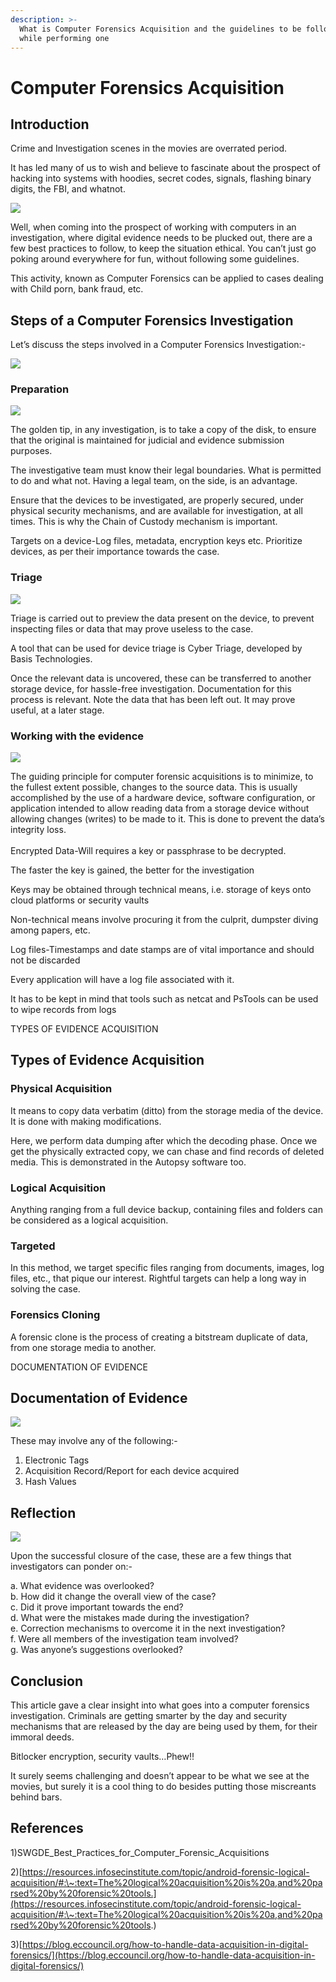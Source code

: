 ```yaml
---
description: >-
  What is Computer Forensics Acquisition and the guidelines to be followed,
  while performing one
---
```


# Computer Forensics Acquisition

## Introduction

Crime and Investigation scenes in the movies are overrated period.

It has led many of us to wish and believe to fascinate about the prospect of hacking into systems with hoodies, secret codes, signals, flashing binary digits, the FBI, and whatnot.

&#x20;                                              ![](https://miro.medium.com/max/960/1\*WiISJgYF5u6HYh-KUO-DMQ.jpeg)

Well, when coming into the prospect of working with computers in an investigation, where digital evidence needs to be plucked out, there are a few best practices to follow, to keep the situation ethical. You can’t just go poking around everywhere for fun, without following some guidelines.

This activity, known as Computer Forensics can be applied to cases dealing with Child porn, bank fraud, etc.

## Steps of a Computer Forensics Investigation

Let’s discuss the steps involved in a Computer Forensics Investigation:-

&#x20;                                             ![](https://miro.medium.com/max/1308/1\*2dGEiRmqwKJMO5TIs7u0kw.jpeg)

### Preparation

&#x20;                                              ![](https://miro.medium.com/max/1400/0\*HNd9Xyzr4FYmxM-9.jpg)

The golden tip, in any investigation, is to take a copy of the disk, to ensure that the original is maintained for judicial and evidence submission purposes.

The investigative team must know their legal boundaries. What is permitted to do and what not. Having a legal team, on the side, is an advantage.

Ensure that the devices to be investigated, are properly secured, under physical security mechanisms, and are available for investigation, at all times. This is why the Chain of Custody mechanism is important.

Targets on a device-Log files, metadata, encryption keys etc. Prioritize devices, as per their importance towards the case.

### Triage

&#x20;                                                    ![](https://miro.medium.com/max/1400/0\*WjiwafStz0ilMMn5.jpg)

Triage is carried out to preview the data present on the device, to prevent inspecting files or data that may prove useless to the case.

A tool that can be used for device triage is Cyber Triage, developed by Basis Technologies.

Once the relevant data is uncovered, these can be transferred to another storage device, for hassle-free investigation. Documentation for this process is relevant. Note the data that has been left out. It may prove useful, at a later stage.

### Working with the evidence

&#x20;                                            ![](https://miro.medium.com/max/1252/0\*Y8DYnyNrN8qrwIEA.jpg)

The guiding principle for computer forensic acquisitions is to minimize, to the fullest extent possible, changes to the source data. This is usually accomplished by the use of a hardware device, software configuration, or application intended to allow reading data from a storage device without allowing changes (writes) to be made to it. This is done to prevent the data’s integrity loss.\
\
Encrypted Data-Will requires a key or passphrase to be decrypted.

The faster the key is gained, the better for the investigation

Keys may be obtained through technical means, i.e. storage of keys onto cloud platforms or security vaults

Non-technical means involve procuring it from the culprit, dumpster diving among papers, etc.

Log files-Timestamps and date stamps are of vital importance and should not be discarded

Every application will have a log file associated with it.

It has to be kept in mind that tools such as netcat and PsTools can be used to wipe records from logs

TYPES OF EVIDENCE ACQUISITION

## Types of Evidence Acquisition

### Physical Acquisition

It means to copy data verbatim (ditto) from the storage media of the device. It is done with making modifications.

Here, we perform data dumping after which the decoding phase. Once we get the physically extracted copy, we can chase and find records of deleted media. This is demonstrated in the Autopsy software too.

### Logical Acquisition

Anything ranging from a full device backup, containing files and folders can be considered as a logical acquisition.

### Targeted

In this method, we target specific files ranging from documents, images, log files, etc., that pique our interest. Rightful targets can help a long way in solving the case.

### Forensics Cloning

A forensic clone is the process of creating a bitstream duplicate of data, from one storage media to another.

DOCUMENTATION OF EVIDENCE

## Documentation of Evidence

&#x20;                                                 ![](https://miro.medium.com/max/676/0\*ckHG\_zkOcrWm0QGz)

These may involve any of the following:-

1. Electronic Tags
2. Acquisition Record/Report for each device acquired
3. Hash Values

## Reflection

&#x20;                                                   ![](https://miro.medium.com/max/1400/0\*VnaB55kyiESczPoA.png)

Upon the successful closure of the case, these are a few things that investigators can ponder on:-

a. What evidence was overlooked?\
b. How did it change the overall view of the case?\
c. Did it prove important towards the end?\
d. What were the mistakes made during the investigation?\
e. Correction mechanisms to overcome it in the next investigation?\
f. Were all members of the investigation team involved?\
g. Was anyone’s suggestions overlooked?

## Conclusion

This article gave a clear insight into what goes into a computer forensics investigation. Criminals are getting smarter by the day and security mechanisms that are released by the day are being used by them, for their immoral deeds.

Bitlocker encryption, security vaults…Phew!!

It surely seems challenging and doesn’t appear to be what we see at the movies, but surely it is a cool thing to do besides putting those miscreants behind bars.

## References

1\)SWGDE\_Best\_Practices\_for\_Computer\_Forensic\_Acquisitions

2\)[https://resources.infosecinstitute.com/topic/android-forensic-logical-acquisition/#:\~:text=The%20logical%20acquisition%20is%20a,and%20parsed%20by%20forensic%20tools.](https://resources.infosecinstitute.com/topic/android-forensic-logical-acquisition/#:\~:text=The%20logical%20acquisition%20is%20a,and%20parsed%20by%20forensic%20tools.)

3\)[https://blog.eccouncil.org/how-to-handle-data-acquisition-in-digital-forensics/](https://blog.eccouncil.org/how-to-handle-data-acquisition-in-digital-forensics/)
